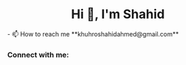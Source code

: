 <h1 align="center">Hi 👋, I'm Shahid</h1>
- 📫 How to reach me **khuhroshahidahmed@gmail.com**

<h3 align="left">Connect with me:</h3>
<p align="left">
</p>

